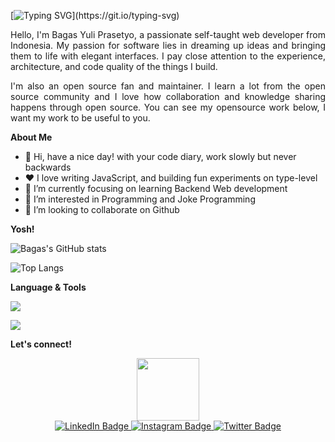 [![Typing SVG](https://readme-typing-svg.demolab.com?font=Poppins&weight=500&size=30&pause=1000&color=FFFFFF&width=450&height=60&lines=Hello+World!)](https://git.io/typing-svg)

<p align="justify">
    Hello, I'm Bagas Yuli Prasetyo, a passionate self-taught web developer from Indonesia. My passion for software lies in dreaming up ideas and bringing them to life with elegant interfaces. I pay close attention to the experience, architecture, and code quality of the things I build.
</p>
<p align="justify">
    I'm also an open source fan and maintainer. I learn a lot from the open source community and I love how collaboration and knowledge sharing happens through open source. You can see my opensource work below, I want my work to be useful to you.
</p>

<strong>About Me</strong>
- 👋 Hi, have a nice day! with your code diary, work slowly but never backwards
- ❤️ I love writing JavaScript, and building fun experiments on type-level
- 🌱 I’m currently focusing on learning Backend Web development
- 👀 I’m interested in Programming and Joke Programming
- 💞️ I’m looking to collaborate on Github


<strong>Yosh!</strong>

![Bagas's GitHub stats](https://github-readme-stats.vercel.app/api?username=bagasst)

![Top Langs](https://github-readme-stats.vercel.app/api/top-langs/?username=bagasst)


<strong>Language & Tools</strong>
<p>
    <img src="https://img.shields.io/badge/Text%20Editor-Visual%20Studio%20Code-blue?&logo=visual%20studio%20code&logoColor=blue" />
</p>
<p>
    <img src="https://img.shields.io/badge/JavaSript-yellow?&logo=javascript&logoColor=yellow" />
</p>


<strong>Let's connect!</strong>
<div id="header" align="center">
  <img src="https://media.giphy.com/media/M9gbBd9nbDrOTu1Mqx/giphy.gif" width="100"/>
</div>
<div id="badges" align="center">
  <a href="https://www.linkedin.com/in/bagasst">
    <img src="https://img.shields.io/badge/LinkedIn-blue?style=for-the-badge&logo=linkedin&logoColor=white" alt="LinkedIn Badge"/>
  </a>
  <a href="https://www.instagram.com/bagase.ly">
    <img src="https://img.shields.io/badge/Instagram-magenta?style=for-the-badge&logo=instagram&logoColor=white" alt="Instagram Badge"/>
  </a>
  <a href="your-twitter-URL">
    <img src="https://img.shields.io/badge/Twitter-blue?style=for-the-badge&logo=twitter&logoColor=white" alt="Twitter Badge"/>
  </a>
</div>
